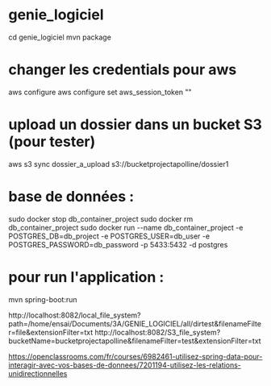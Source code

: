 # genie_logiciel

cd genie_logiciel
mvn package

# changer les credentials pour aws
aws configure
aws configure set aws_session_token "<token>"

# upload un dossier dans un bucket S3 (pour tester)
aws s3 sync dossier_a_upload s3://bucketprojectapolline/dossier1

# base de données : 
sudo docker stop db_container_project
sudo docker rm db_container_project
sudo docker run --name db_container_project -e POSTGRES_DB=db_project -e POSTGRES_USER=db_user -e POSTGRES_PASSWORD=db_password -p 5433:5432 -d postgres

# pour run l'application :
mvn spring-boot:run

http://localhost:8082/local_file_system?path=/home/ensai/Documents/3A/GENIE_LOGICIEL/all/dirtest&filenameFilter=file&extensionFilter=txt
http://localhost:8082/S3_file_system?bucketName=bucketprojectapolline&filenameFilter=test&extensionFilter=txt


https://openclassrooms.com/fr/courses/6982461-utilisez-spring-data-pour-interagir-avec-vos-bases-de-donnees/7201194-utilisez-les-relations-unidirectionnelles